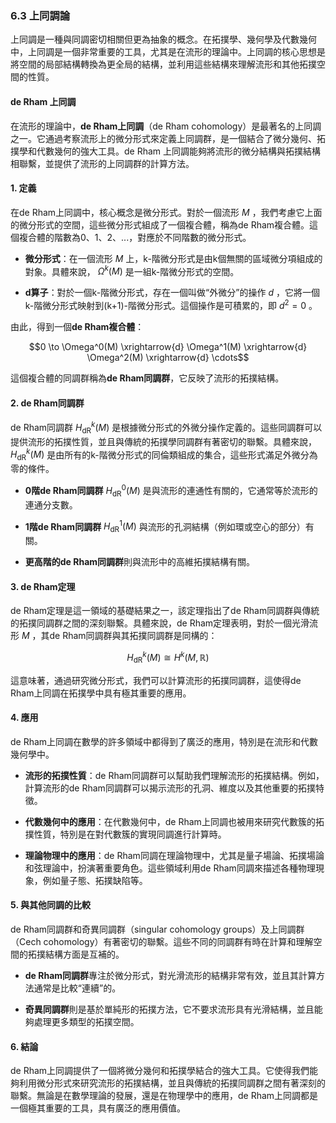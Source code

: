 ### 6.3 上同調論

上同調是一種與同調密切相關但更為抽象的概念。在拓撲學、幾何學及代數幾何中，上同調是一個非常重要的工具，尤其是在流形的理論中。上同調的核心思想是將空間的局部結構轉換為更全局的結構，並利用這些結構來理解流形和其他拓撲空間的性質。

#### de Rham 上同調

在流形的理論中，**de Rham上同調**（de Rham cohomology）是最著名的上同調之一。它通過考察流形上的微分形式來定義上同調群，是一個結合了微分幾何、拓撲學和代數幾何的強大工具。de Rham 上同調能夠將流形的微分結構與拓撲結構相聯繫，並提供了流形的上同調群的計算方法。

#### 1. 定義

在de Rham上同調中，核心概念是微分形式。對於一個流形  $`M`$ ，我們考慮它上面的微分形式的空間，這些微分形式組成了一個複合體，稱為de Rham複合體。這個複合體的階數為0、1、2、...，對應於不同階數的微分形式。

- **微分形式**：在一個流形  $`M`$  上，k-階微分形式是由k個無關的區域微分項組成的對象。具體來說， $`\Omega^k(M)`$  是一組k-階微分形式的空間。
  
- **d算子**：對於一個k-階微分形式，存在一個叫做“外微分”的操作  $`d`$ ，它將一個k-階微分形式映射到(k+1)-階微分形式。這個操作是可積累的，即  $`d^2 = 0`$ 。

由此，得到一個**de Rham複合體**：

```math
0 \to \Omega^0(M) \xrightarrow{d} \Omega^1(M) \xrightarrow{d} \Omega^2(M) \xrightarrow{d} \cdots
```

這個複合體的同調群稱為**de Rham同調群**，它反映了流形的拓撲結構。

#### 2. de Rham同調群

de Rham同調群  $`H_{\text{dR}}^k(M)`$  是根據微分形式的外微分操作定義的。這些同調群可以提供流形的拓撲性質，並且與傳統的拓撲學同調群有著密切的聯繫。具體來說， $`H_{\text{dR}}^k(M)`$  是由所有的k-階微分形式的同倫類組成的集合，這些形式滿足外微分為零的條件。

- **0階de Rham同調群**  $`H_{\text{dR}}^0(M)`$  是與流形的連通性有關的，它通常等於流形的連通分支數。
  
- **1階de Rham同調群**  $`H_{\text{dR}}^1(M)`$  與流形的孔洞結構（例如環或空心的部分）有關。

- **更高階的de Rham同調群**則與流形中的高維拓撲結構有關。

#### 3. de Rham定理

de Rham定理是這一領域的基礎結果之一，該定理指出了de Rham同調群與傳統的拓撲同調群之間的深刻聯繫。具體來說，de Rham定理表明，對於一個光滑流形  $`M`$ ，其de Rham同調群與其拓撲同調群是同構的：


```math
H_{\text{dR}}^k(M) \cong H^k(M, \mathbb{R})
```

這意味著，通過研究微分形式，我們可以計算流形的拓撲同調群，這使得de Rham上同調在拓撲學中具有極其重要的應用。

#### 4. 應用

de Rham上同調在數學的許多領域中都得到了廣泛的應用，特別是在流形和代數幾何學中。

- **流形的拓撲性質**：de Rham同調群可以幫助我們理解流形的拓撲結構。例如，計算流形的de Rham同調群可以揭示流形的孔洞、維度以及其他重要的拓撲特徵。
  
- **代數幾何中的應用**：在代數幾何中，de Rham上同調也被用來研究代數簇的拓撲性質，特別是在對代數簇的實現同調進行計算時。

- **理論物理中的應用**：de Rham同調在理論物理中，尤其是量子場論、拓撲場論和弦理論中，扮演著重要角色。這些領域利用de Rham同調來描述各種物理現象，例如量子態、拓撲缺陷等。

#### 5. 與其他同調的比較

de Rham同調群和奇異同調群（singular cohomology groups）及上同調群（Cech cohomology）有著密切的聯繫。這些不同的同調群有時在計算和理解空間的拓撲結構方面是互補的。

- **de Rham同調群**專注於微分形式，對光滑流形的結構非常有效，並且其計算方法通常是比較“連續”的。
  
- **奇異同調群**則是基於單純形的拓撲方法，它不要求流形具有光滑結構，並且能夠處理更多類型的拓撲空間。

#### 6. 結論

de Rham上同調提供了一個將微分幾何和拓撲學結合的強大工具。它使得我們能夠利用微分形式來研究流形的拓撲結構，並且與傳統的拓撲同調群之間有著深刻的聯繫。無論是在數學理論的發展，還是在物理學中的應用，de Rham上同調都是一個極其重要的工具，具有廣泛的應用價值。